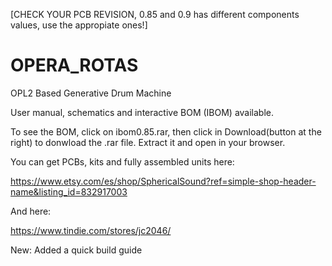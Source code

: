 [CHECK YOUR PCB REVISION, 0.85 and 0.9 has different components values, use the appropiate ones!]

# OPERA_ROTAS
OPL2 Based Generative Drum Machine

User manual, schematics and interactive BOM (IBOM) available.

To see the BOM, click on ibom0.85.rar, then click in Download(button at the right) to donwload the .rar file. Extract it and open in your browser.

You can get PCBs, kits and fully assembled units here:

https://www.etsy.com/es/shop/SphericalSound?ref=simple-shop-header-name&listing_id=832917003

And here:

https://www.tindie.com/stores/jc2046/

New: Added a quick build guide



